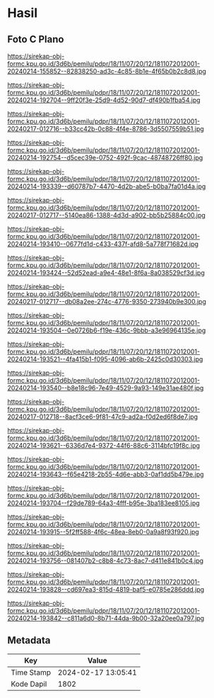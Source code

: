 # Hasil

## Foto C Plano

https://sirekap-obj-formc.kpu.go.id/3d6b/pemilu/pdpr/18/11/07/20/12/1811072012001-20240214-155852--82838250-ad3c-4c85-8b1e-4f65b0b2c8d8.jpg

https://sirekap-obj-formc.kpu.go.id/3d6b/pemilu/pdpr/18/11/07/20/12/1811072012001-20240214-192704--9ff20f3e-25d9-4d52-90d7-df490b1fba54.jpg

https://sirekap-obj-formc.kpu.go.id/3d6b/pemilu/pdpr/18/11/07/20/12/1811072012001-20240217-012716--b33cc42b-0c88-4f4e-8786-3d5507559b51.jpg

https://sirekap-obj-formc.kpu.go.id/3d6b/pemilu/pdpr/18/11/07/20/12/1811072012001-20240214-192754--d5cec39e-0752-492f-9cac-48748726ff80.jpg

https://sirekap-obj-formc.kpu.go.id/3d6b/pemilu/pdpr/18/11/07/20/12/1811072012001-20240214-193339--d60787b7-4470-4d2b-abe5-b0ba7fa01d4a.jpg

https://sirekap-obj-formc.kpu.go.id/3d6b/pemilu/pdpr/18/11/07/20/12/1811072012001-20240217-012717--5140ea86-1388-4d3d-a902-bb5b25884c00.jpg

https://sirekap-obj-formc.kpu.go.id/3d6b/pemilu/pdpr/18/11/07/20/12/1811072012001-20240214-193410--0677fd1d-c433-437f-afd8-5a778f71682d.jpg

https://sirekap-obj-formc.kpu.go.id/3d6b/pemilu/pdpr/18/11/07/20/12/1811072012001-20240214-193424--52d52ead-a9e4-48e1-8f6a-8a038529cf3d.jpg

https://sirekap-obj-formc.kpu.go.id/3d6b/pemilu/pdpr/18/11/07/20/12/1811072012001-20240217-012717--db08a2ee-274c-4776-9350-273940b9e300.jpg

https://sirekap-obj-formc.kpu.go.id/3d6b/pemilu/pdpr/18/11/07/20/12/1811072012001-20240214-193504--0e0726b6-f19e-436c-9bbb-a3e96964135e.jpg

https://sirekap-obj-formc.kpu.go.id/3d6b/pemilu/pdpr/18/11/07/20/12/1811072012001-20240214-193521--4fa415b1-f095-4096-ab6b-2425c0d30303.jpg

https://sirekap-obj-formc.kpu.go.id/3d6b/pemilu/pdpr/18/11/07/20/12/1811072012001-20240214-193540--b8e18c96-7e49-4529-9a93-149e31ae480f.jpg

https://sirekap-obj-formc.kpu.go.id/3d6b/pemilu/pdpr/18/11/07/20/12/1811072012001-20240217-012718--8acf3ce6-9f81-47c9-ad2a-f0d2ed6f8de7.jpg

https://sirekap-obj-formc.kpu.go.id/3d6b/pemilu/pdpr/18/11/07/20/12/1811072012001-20240214-193621--6336d7e4-9372-44f6-88c6-3114bfc19f8c.jpg

https://sirekap-obj-formc.kpu.go.id/3d6b/pemilu/pdpr/18/11/07/20/12/1811072012001-20240214-193643--f65e4218-2b55-4d6e-abb3-0af1dd5b479e.jpg

https://sirekap-obj-formc.kpu.go.id/3d6b/pemilu/pdpr/18/11/07/20/12/1811072012001-20240214-193704--f29de789-64a3-4fff-b95e-3ba183ee8105.jpg

https://sirekap-obj-formc.kpu.go.id/3d6b/pemilu/pdpr/18/11/07/20/12/1811072012001-20240214-193915--5f2ff588-4f6c-48ea-8eb0-0a9a8f93f920.jpg

https://sirekap-obj-formc.kpu.go.id/3d6b/pemilu/pdpr/18/11/07/20/12/1811072012001-20240214-193756--081407b2-c8b8-4c73-8ac7-d411e841b0c4.jpg

https://sirekap-obj-formc.kpu.go.id/3d6b/pemilu/pdpr/18/11/07/20/12/1811072012001-20240214-193828--cd697ea3-815d-4819-baf5-e0785e286ddd.jpg

https://sirekap-obj-formc.kpu.go.id/3d6b/pemilu/pdpr/18/11/07/20/12/1811072012001-20240214-193842--c811a6d0-8b71-44da-9b00-32a20ee0a797.jpg


## Metadata

| Key        | Value               |
| ---------- | ------------------- |
| Time Stamp | 2024-02-17 13:05:41 |
| Kode Dapil | 1802                |



